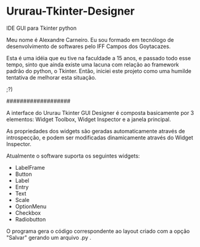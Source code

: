 # Ururau-Tkinter-Designer
IDE GUI para Tkinter python

Meu nome é Alexandre Carneiro. 
Eu sou formado em tecnólogo de desenvolvimento de softwares pelo IFF Campos dos Goytacazes. 

Esta é uma idéia que eu tive na faculdade a 15 anos, e passado todo esse tempo, sinto que ainda existe uma lacuna com relação ao framework padrão do python, o Tkinter. Então, iniciei este projeto como uma humilde tentativa de melhorar esta situação.

;?)

###################

A interface do Ururau Tkinter GUI Designer é composta basicamente por 3 elementos: Widget Toolbox, Widget Inspector e a janela principal. 

As propriedades dos widgets são geradas automaticamente através de introspecção, e podem ser modificadas dinamicamente através do Widget Inspector.

Atualmente o software suporta os seguintes widgets:
* LabelFrame
* Button
* Label
* Entry
* Text
* Scale
* OptionMenu
* Checkbox
* Radiobutton

O programa gera o código correspondente ao layout criado com a opção "Salvar" gerando um arquivo .py .

